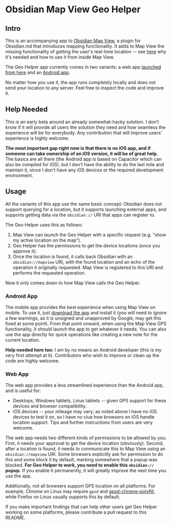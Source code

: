 # Obsidian Map View Geo Helper

## Intro

This is an accompanying app to [Obsidian Map View](https://github.com/esm7/obsidian-map-view), a plugin for Obsidian.md that introduces mapping functionality.
It adds to Map View the missing functionality of getting the user's real-time location -- see [here](https://github.com/esm7/obsidian-map-view#gps-location-support) why it's needed and how to use it from inside Map View.

The Geo Helper app currently comes in two variants: a web app [launched from here](https://esm7.github.io/obsidian-geo-helper) and an [Android app](https://github.com/esm7/obsidian-geo-helper/releases).

No matter how you use it, the app runs completely locally and does not send your location to any server.
Feel free to inspect the code and improve it.

## Help Needed

This is an early beta around an already somewhat-hacky solution.
I don't know if it will provide all users the solution they need and how seamless the experience will be for everybody.
Any contribution that will improve users' experience is highly welcome.

**The most important gap right now is that there is no iOS app, and if someone can take ownership of an iOS version, it will be of great help.** The basics are all there (the Android app is based on Capacitor which can also be compiled for iOS), but I don't have the ability to do the last mile and maintain it, since I don't have any iOS devices or the required development environment.

## Usage

All the variants of this app use the same basic concept: Obsidian does not support querying for a location, but it supports launching external apps, and supports getting data via the `obsidian://` URI that apps can register to.

The Geo Helper uses this as follows:

1. Map View can launch the Geo Helper with a specific request (e.g. "show my active location on the map").
2. Geo Helper has the permissions to get the device locations (once you approve it).
3. Once the location is found, it calls back Obsidian with an `obsidian://mapview` URI, with the found location and an echo of the operation it originally requested. Map View is registered to this URI and performs the requested operation.

Now it only comes down to how Map View calls the Geo Helper.

### Android App

The mobile app provides the best experience when using Map View on mobile.
To use it, just [download the app](https://github.com/esm7/obsidian-geo-helper/releases) and install it (you will need to ignore a few warnings, as it is unsigned and unapproved by Google, may get this fixed at some point).
From that point onward, when using the Map View GPS functionality, it should launch the app to get whatever it needs.
You can also use the app directly for quick operations like creating a new note for the current location.

**Help needed here too:** I am by no means an Android developer (this is my very first attempt at it). Contributors who wish to improve or clean up the code are highly welcome.

### Web App

The web app provides a less streamlined experience than the Android app, and is useful for:

- Desktops, Windows tablets, Linux tablets -- given GPS support for these devices and browser compatibility.
- iOS devices -- your mileage may vary; as noted above I have no iOS devices to test it on, so I have no clue how browsers on iOS handle location support. Tips and further instructions from users are very welcome.

The web app needs two different kinds of permissions to be allowed by you.
First, it needs your approval to get the device location (obviously).
Second, after a location is found, it needs to communicate this to Map View using an `obsidian://mapview` URI. Some browsers explicitly ask for permission to do this and some block it by default, marking somewhere that a popup was blocked. **For Geo Helper to work, you need to enable this `obsidian://` popup.** If you enable it permanently, it will greatly improve the next time you use the app.

Additionally, not all browsers support GPS location on all platforms.
For example, Chrome on Linux may require `gpsd` and [gpsd-chrome-polyfill](https://github.com/micolous/gpsd-chrome-polyfill), while Firefox on Linux usually supports this by default.

If you make important findings that can help other users get Geo Helper working on some platforms, please contribute a pull request to this README.

